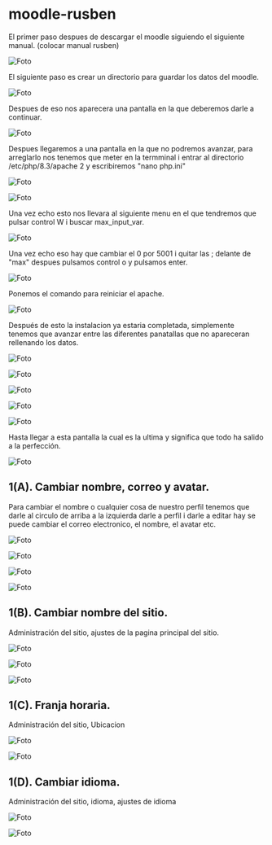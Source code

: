 # moodle-rusben

El primer paso despues de descargar el moodle siguiendo el siguiente manual. (colocar manual rusben)

![Foto](1.png)

El siguiente paso es crear un directorio para guardar los datos del moodle.

![Foto](2.png)

Despues de eso nos aparecera una pantalla en la que deberemos darle a continuar.

![Foto](3.png)

Despues llegaremos a una pantalla en la que no podremos avanzar, para arreglarlo nos tenemos que meter en la termminal i entrar al directorio /etc/php/8.3/apache 2 y escribiremos "nano php.ini"

![Foto](4.png)

![Foto](5.png)

Una vez echo esto nos llevara al siguiente menu en el que tendremos que pulsar control W i buscar max_input_var.

![Foto](6.png)

Una vez echo eso hay que cambiar el 0 por 5001 i quitar las ; delante de "max" despues pulsamos control o y pulsamos enter.


![Foto](7.png)

Ponemos el comando para reiniciar el apache.

![Foto](8.png)

Después de esto la instalacion ya estaria completada, simplemente tenemos que avanzar entre las diferentes panatallas que no apareceran rellenando los datos.


![Foto](9.png)

![Foto](10.png)

![Foto](11.png)

![Foto](12.png)

![Foto](13.png)

Hasta llegar a esta pantalla la cual es la ultima y significa que todo ha salido a la perfección.


![Foto](14.png)

## 1(A). Cambiar nombre, correo y avatar.

Para cambiar el nombre o cualquier cosa de nuestro perfil tenemos que darle al circulo de arriba a la izquierda darle a perfil i darle a editar hay se puede cambiar el correo electronico, el nombre, el avatar etc.  

![Foto](15.png)

![Foto](17.png)

![Foto](18.png)

![Foto](19.png)

## 1(B). Cambiar nombre del sitio.

Administración del sitio, ajustes de la pagina principal del sitio.

![Foto](20.png)

![Foto](21.png)

![Foto](22.png)

## 1(C). Franja horaria.

Administración del sitio, Ubicacion

![Foto](20.png)

![Foto](23.png)

## 1(D). Cambiar idioma.
Administración del sitio, idioma, ajustes de idioma

![Foto](20.png)

![Foto](24.png)

